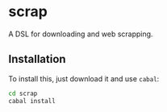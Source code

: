 
# scrap

A DSL for downloading and web scrapping.

## Installation

To install this, just download it and use `cabal`:

```bash
cd scrap
cabal install
```


